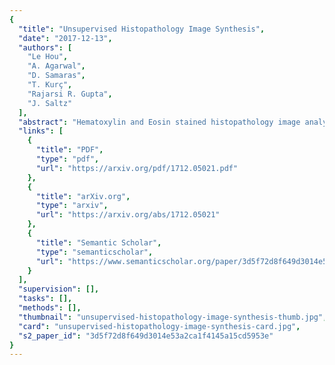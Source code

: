 ```yaml
---
{
  "title": "Unsupervised Histopathology Image Synthesis",
  "date": "2017-12-13",
  "authors": [
    "Le Hou",
    "A. Agarwal",
    "D. Samaras",
    "T. Kurç",
    "Rajarsi R. Gupta",
    "J. Saltz"
  ],
  "abstract": "Hematoxylin and Eosin stained histopathology image analysis is essential for the diagnosis and study of complicated diseases such as cancer. Existing state-of-the-art approaches demand extensive amount of supervised training data from trained pathologists. In this work we synthesize in an unsupervised manner, large histopathology image datasets, suitable for supervised training tasks. We propose a unified pipeline that: a) generates a set of initial synthetic histopathology images with paired information about the nuclei such as segmentation masks; b) refines the initial synthetic images through a Generative Adversarial Network (GAN) to reference styles; c) trains a task-specific CNN and boosts the performance of the task-specific CNN with on-the-fly generated adversarial examples. Our main contribution is that the synthetic images are not only realistic, but also representative (in reference styles) and relatively challenging for training task-specific CNNs. We test our method for nucleus segmentation using images from four cancer types. When no supervised data exists for a cancer type, our method without supervision cost significantly outperforms supervised methods which perform across-cancer generalization. Even when supervised data exists for all cancer types, our approach without supervision cost performs better than supervised methods.",
  "links": [
    {
      "title": "PDF",
      "type": "pdf",
      "url": "https://arxiv.org/pdf/1712.05021.pdf"
    },
    {
      "title": "arXiv.org",
      "type": "arxiv",
      "url": "https://arxiv.org/abs/1712.05021"
    },
    {
      "title": "Semantic Scholar",
      "type": "semanticscholar",
      "url": "https://www.semanticscholar.org/paper/3d5f72d8f649d3014e53a2ca1f4145a15cd5953e"
    }
  ],
  "supervision": [],
  "tasks": [],
  "methods": [],
  "thumbnail": "unsupervised-histopathology-image-synthesis-thumb.jpg",
  "card": "unsupervised-histopathology-image-synthesis-card.jpg",
  "s2_paper_id": "3d5f72d8f649d3014e53a2ca1f4145a15cd5953e"
}
---
```


